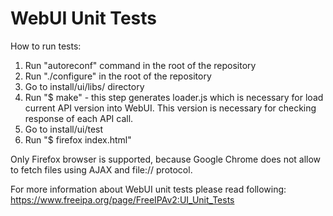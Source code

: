 # WebUI Unit Tests

How to run tests:

1. Run "autoreconf" command in the root of the repository
2. Run "./configure" in the root of the repository
3. Go to install/ui/libs/ directory
4. Run "$ make" - this step generates loader.js which is necessary for load
    current API version into WebUI. This version is necessary for checking
    response of each API call.
5. Go to install/ui/test
6. Run "$ firefox index.html"

Only Firefox browser is supported, because Google Chrome does not allow
to fetch files using AJAX and file:// protocol.

For more information about WebUI unit tests please read following:
https://www.freeipa.org/page/FreeIPAv2:UI_Unit_Tests

